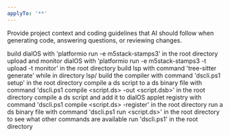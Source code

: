 ```yaml
---
applyTo: '**'
---
```

Provide project context and coding guidelines that AI should follow when generating code, answering questions, or reviewing changes.

build dialOS with 'platformio run -e m5stack-stamps3' in the root directory
upload and monitor dialOS with 'platformio run -e m5stack-stamps3 -t upload -t monitor' in the root directory
build lsp with command 'tree-sitter generate' while in directory lsp/
build the compiler with command 'dscli.ps1 setup' in the root directory
compile a ds script to a ds binary file with command 'dscli.ps1 compile <script.ds> -out <script.dsb>' in the root directory
compile a ds script and add it to dialOS applet registry with command 'dscli.ps1 compile <script.ds> -register' in the root directory
run a ds binary file with command 'dscli.ps1 run <script.ds>' in the root directory
to see what other commands are available run 'dscli.ps1' in the root directory
